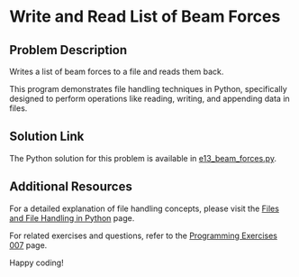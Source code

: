 # Write and Read List of Beam Forces

## Problem Description
Writes a list of beam forces to a file and reads them back.

This program demonstrates file handling techniques in Python, specifically designed to perform operations like reading, writing, and appending data in files.

## Solution Link
The Python solution for this problem is available in [e13_beam_forces.py](./e13_beam_forces.py).

## Additional Resources
For a detailed explanation of file handling concepts, please visit the [Files and File Handling in Python](https://jsp.shiksha/index.php/portfolio/bcse101e-computer-programming-python/files-and-file-handling-python) page.

For related exercises and questions, refer to the [Programming Exercises 007](https://jsp.shiksha/index.php/portfolio/bcse101e-computer-programming-python/files-and-file-handling-python/programming-exercises-007) page.

Happy coding!
